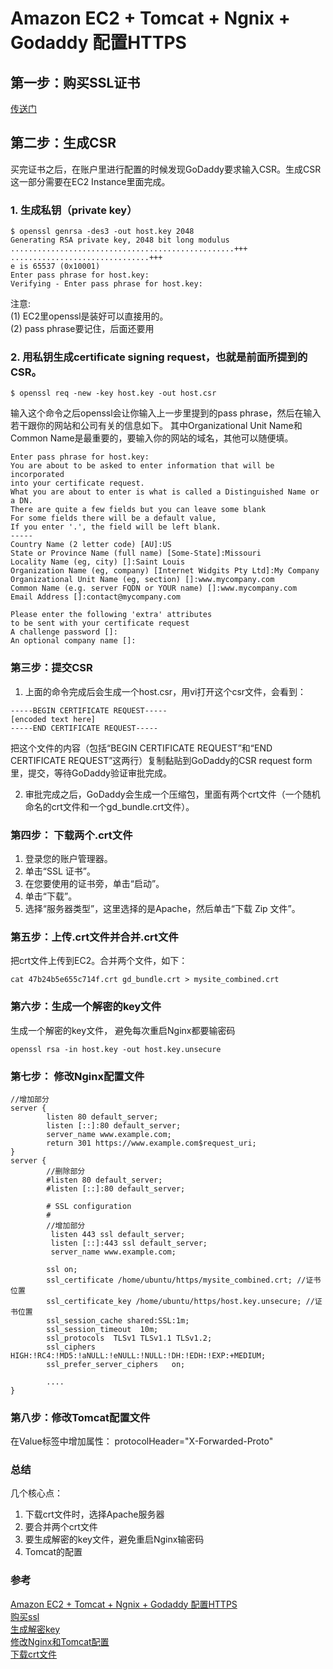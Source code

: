 # Amazon EC2  + Tomcat + Ngnix + Godaddy 配置HTTPS

## 第一步：购买SSL证书
[传送门](https://sg.godaddy.com/zh/web-security/ssl-certificate)

## 第二步：生成CSR
买完证书之后，在账户里进行配置的时候发现GoDaddy要求输入CSR。生成CSR这一部分需要在EC2 Instance里面完成。

### 1. 生成私钥（private key）

```
$ openssl genrsa -des3 -out host.key 2048
Generating RSA private key, 2048 bit long modulus
..................................................+++
...............................+++
e is 65537 (0x10001)
Enter pass phrase for host.key:
Verifying - Enter pass phrase for host.key:
```
注意:   
(1) EC2里openssl是装好可以直接用的。  
(2) pass phrase要记住，后面还要用

### 2. 用私钥生成certificate signing request，也就是前面所提到的CSR。

```
$ openssl req -new -key host.key -out host.csr
```

输入这个命令之后openssl会让你输入上一步里提到的pass phrase，然后在输入若干跟你的网站和公司有关的信息如下。
其中Organizational Unit Name和Common Name是最重要的，要输入你的网站的域名，其他可以随便填。

```
Enter pass phrase for host.key:
You are about to be asked to enter information that will be incorporated
into your certificate request.
What you are about to enter is what is called a Distinguished Name or a DN.
There are quite a few fields but you can leave some blank
For some fields there will be a default value,
If you enter '.', the field will be left blank.
-----
Country Name (2 letter code) [AU]:US
State or Province Name (full name) [Some-State]:Missouri
Locality Name (eg, city) []:Saint Louis
Organization Name (eg, company) [Internet Widgits Pty Ltd]:My Company
Organizational Unit Name (eg, section) []:www.mycompany.com
Common Name (e.g. server FQDN or YOUR name) []:www.mycompany.com
Email Address []:contact@mycompany.com

Please enter the following 'extra' attributes
to be sent with your certificate request
A challenge password []:
An optional company name []:
```

### 第三步：提交CSR

1. 上面的命令完成后会生成一个host.csr，用vi打开这个csr文件，会看到：
```
-----BEGIN CERTIFICATE REQUEST-----
[encoded text here]
-----END CERTIFICATE REQUEST-----
```
把这个文件的内容（包括“BEGIN CERTIFICATE REQUEST”和“END CERTIFICATE REQUEST”这两行）复制黏贴到GoDaddy的CSR request form里，提交，等待GoDaddy验证审批完成。

2. 审批完成之后，GoDaddy会生成一个压缩包，里面有两个crt文件（一个随机命名的crt文件和一个gd_bundle.crt文件）。

### 第四步： 下载两个.crt文件
1. 登录您的账户管理器。
2. 单击“SSL 证书”。
3. 在您要使用的证书旁，单击“启动”。
4. 单击“下载”。
5. 选择“服务器类型”，这里选择的是Apache，然后单击“下载 Zip 文件”。

### 第五步：上传.crt文件并合并.crt文件
把crt文件上传到EC2。合并两个文件，如下：
```
cat 47b24b5e655c714f.crt gd_bundle.crt > mysite_combined.crt
```

### 第六步：生成一个解密的key文件
生成一个解密的key文件， 避免每次重启Nginx都要输密码
```
openssl rsa -in host.key -out host.key.unsecure
```

### 第七步： 修改Nginx配置文件

```
//增加部分
server {
        listen 80 default_server;
        listen [::]:80 default_server;
        server_name www.example.com;
        return 301 https://www.example.com$request_uri;
}
server {
        //删除部分
        #listen 80 default_server;
        #listen [::]:80 default_server;

        # SSL configuration
        #
        //增加部分
         listen 443 ssl default_server;
         listen [::]:443 ssl default_server;
         server_name www.example.com;

        ssl on;
        ssl_certificate /home/ubuntu/https/mysite_combined.crt; //证书位置
        ssl_certificate_key /home/ubuntu/https/host.key.unsecure; //证书位置
        ssl_session_cache shared:SSL:1m;
        ssl_session_timeout  10m;
        ssl_protocols  TLSv1 TLSv1.1 TLSv1.2;
        ssl_ciphers  HIGH:!RC4:!MD5:!aNULL:!eNULL:!NULL:!DH:!EDH:!EXP:+MEDIUM;
        ssl_prefer_server_ciphers   on;

        ....
}

```

### 第八步：修改Tomcat配置文件
在Value标签中增加属性： protocolHeader="X-Forwarded-Proto" 

### 总结
几个核心点：
1. 下载crt文件时，选择Apache服务器
2. 要合并两个crt文件
3. 要生成解密的key文件，避免重启Nginx输密码
4. Tomcat的配置

### 参考
[Amazon EC2 + Tomcat + Ngnix + Godaddy 配置HTTPS](https://blog.csdn.net/lizhenqii/article/details/84960521)  
[购买ssl](https://sg.godaddy.com/zh/web-security/ssl-certificate)  
[生成解密key](https://segmentfault.com/q/1010000000119345)  
[修改Nginx和Tomcat配置](https://www.jianshu.com/p/19f05fdd292b)  
[下载crt文件](https://sg.godaddy.com/zh/help/ssl-4754)  
